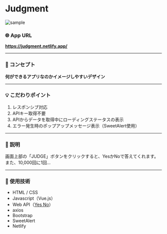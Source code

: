 # Judgment

![sample](https://user-images.githubusercontent.com/81360876/132346948-95918d7f-8ba4-41d8-bf8f-7fc1666285ce.png)

### :globe_with_meridians: App URL
**https://judgment.netlify.app/**

---
### :art: コンセプト
**何ができるアプリなのかイメージしやすいデザイン**

---
### :bulb: こだわりポイント
1. レスポンシブ対応
1. APIキー取得不要
1. APIからデータを取得中にローディングステータスの表示
1. エラー発生時のポップアップメッセージ表示（SweetAlert使用）

---
### :book: 説明
画面上部の「JUDGE」ボタンをクリックすると、YesかNoで答えてくれます。  
また、10,000回に1回...

---
### :wrench: 使用技術
- HTML / CSS
- Javascript（Vue.js）
- Web API（[Yes No](https://yesno.wtf/ "Yes Or No? yesno.wtf — foolproof™ decision-making")）
- axios
- Bootstrap
- SweetAlert
- Netlify
